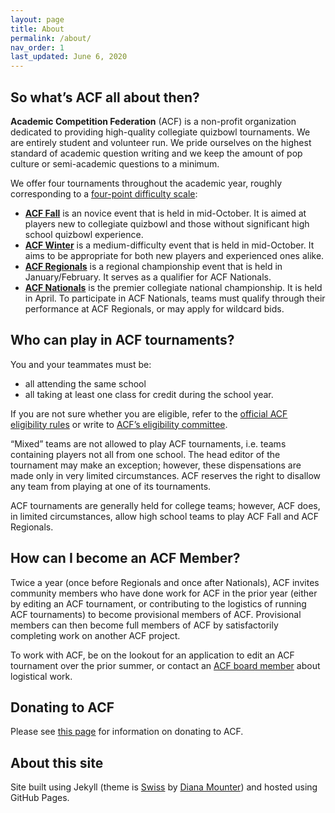 ```yaml
---
layout: page
title: About
permalink: /about/
nav_order: 1
last_updated: June 6, 2020
---
```

## So what’s ACF all about then?
**Academic Competition Federation** (ACF) is a non-profit organization dedicated to providing high-quality collegiate quizbowl tournaments. We are entirely student and volunteer run. We pride ourselves on the highest standard of academic question writing and we keep the amount of pop culture or semi-academic questions to a minimum.

We offer four tournaments throughout the academic year, roughly corresponding to a [four-point difficulty scale](https://collegequizbowlcalendar.com/difficulty-scale/):

- **[ACF Fall](/fall)** is an novice event that is held in mid-October. It is aimed at players new to collegiate quizbowl and those without significant high school quizbowl experience.
- **[ACF Winter](/winter)** is a medium-difficulty event that is held in mid-October. It aims to be appropriate for both new players and experienced ones alike.
- **[ACF Regionals](/regionals)** is a regional championship event that is held in January/February.  It serves as a qualifier for ACF Nationals.
- **[ACF Nationals](/nationals)** is the premier collegiate national championship. It is held in April. To participate in ACF Nationals, teams must qualify through their performance at ACF Regionals, or may apply for wildcard bids.

## Who can play in ACF tournaments?
You and your teammates must be:

- all attending the same school
- all taking at least one class for credit during the school year.

If you are not sure whether you are eligible, refer to the [official ACF eligibility rules](/eligibility-rules/) or write to [ACF’s eligibility committee](mailto:eligibility@acf-quizbowl.com).

“Mixed” teams are not allowed to play ACF tournaments, i.e. teams containing players not all from one school. The head editor of the tournament may make an exception; however, these dispensations are made only in very limited circumstances. ACF reserves the right to disallow any team from playing at one of its tournaments.

ACF tournaments are generally held for college teams; however, ACF does, in limited circumstances, allow high school teams to play ACF Fall and ACF Regionals.

## How can I become an ACF Member?
Twice a year (once before Regionals and once after Nationals), ACF invites community members who have done work for ACF in the prior year (either by editing an ACF tournament, or contributing to the logistics of running ACF tournaments) to become provisional members of ACF. Provisional members can then become full members of ACF by satisfactorily completing work on another ACF project.

To work with ACF, be on the lookout for an application to edit an ACF tournament over the prior summer, or contact an [ACF board member](/members#officers) about logistical work.

## Donating to ACF
Please see [this page](/donate/) for information on donating to ACF.

## About this site

Site built using Jekyll (theme is [Swiss](https://broccolini.net/swiss/) by [Diana Mounter](https://github.com/broccolini/)) and hosted using GitHub Pages.


